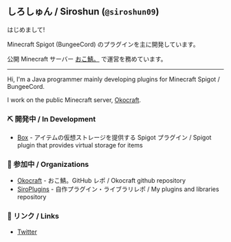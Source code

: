 ## しろしゅん / Siroshun (`@siroshun09`)

はじめまして!

Minecraft Spigot (BungeeCord) のプラグインを主に開発しています。

公開 Minecraft サーバー [おこ鯖。](https://minecraft.jp/servers/okocraft.net) で運営を務めています。

---

Hi, I'm a Java programmer mainly developing plugins for Minecraft Spigot / BungeeCord.

I work on the public Minecraft server, [Okocraft](https://minecraft.jp/servers/okocraft.net).

### ⛏️ 開発中 / In Development

- [Box](https://github.com/okocraft/Box) - アイテムの仮想ストレージを提供する Spigot プラグイン / Spigot plugin that provides virtual storage for items

### 🏢 参加中 / Organizations

- [Okocraft](https://github.com/okocraft) - おこ鯖。GitHub レポ / Okocraft github repository
- [SiroPlugins](https://github.com/SiroPlugins) - 自作プラグイン・ライブラリレポ / My plugins and libraries repository

### 🔗 リンク / Links

- [Twitter](https://twitter.com/Siroshun09)
